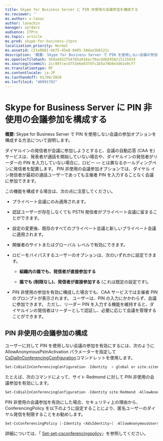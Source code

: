 ```yaml
---
title: Skype for Business Server に PIN 非使用の会議参加を構成する
ms.reviewer: ''
ms.author: v-lanac
author: lanachin
manager: serdars
audience: ITPro
ms.topic: article
ms.prod: skype-for-business-itpro
localization_priority: Normal
ms.assetid: c21e8861-bb75-45e8-8485-38daa3b8121c
description: '概要: Skype for Business Server で PIN を使用しない会議の参加オプションを構成する方法について説明します。'
ms.openlocfilehash: 5b8ad452f54785a916ac70acd468458215135934
ms.sourcegitcommit: 2cc98fcecd753e6e8374fc1b5a78b8e3d61e0cf7
ms.translationtype: MT
ms.contentlocale: ja-JP
ms.lasthandoff: 01/08/2020
ms.locfileid: "40991792"
---
```

# <a name="configure-pin-less-meeting-join-in-skype-for-business-server"></a>Skype for Business Server に PIN 非使用の会議参加を構成する
 
**概要:** Skype for Business Server で PIN を使用しない会議の参加オプションを構成する方法について説明します。
  
ダイヤルインの発信者が会議に参加しようとすると、会議の自動応答 (CAA を) サービスは、発表者が通話を開始していない場合や、ダイヤルインの発信者がリーダーの PIN を入力していない場合に、ロビー &#x2014; とは異なるホールディングペンに発信者を配置します。 PIN 非使用の会議参加オプションでは、ダイヤル イン発信者が最初の通話ユーザーであっても主催者 PIN を入力することなく会議に参加できます。 
  
この機能を構成する場合は、次の点に注意してください。
  
- プライベート会議にのみ適用されます。
    
- 認証ユーザーが存在しなくても PSTN 発信者がプライベート会議に留まることができます。
    
- 設定の変更後、既存のすべてのプライベート会議と新しいプライベート会議に適用されます。
    
- 開催者のサイトまたはグローバル レベルで有効にできます。
    
- ロビーをバイパスするユーザーのオプションは、次のいずれかに設定できます。 
    
  - **組織内の誰でも、発信者が直接参加する**
    
  - **誰でも (制限なし)、発信者が直接参加する** (これは既定の設定です)。
    
- PIN 非使用の参加を有効に構成した場合でも、CAA サービスでは主催者 PIN のプロンプトが表示されます。 ユーザーは、PIN の入力にかかわらず、会議に参加できます。 ただし、リーダー PIN を入力する機能を維持すると、ダイヤルインの発信者はリーダーとして認証し、必要に応じて会議を管理することができます。
    
## <a name="configure-pin-less-meeting-join"></a>PIN 非使用の会議参加の構成

ユーザーに対して PIN を使用しない会議の参加を有効にするには、次のように AllowAnonymousPstnActivation パラメーターを指定して[CsDialInConferencingConfiguration](https://docs.microsoft.com/powershell/module/skype/set-csdialinconferencingconfiguration?view=skype-ps)コマンドレットを使用します。
  
```PowerShell
Set-CsDialInConferencingConfiguration -Identity  < global or site:sitename>  -AllowAnonymousPstnActivation $True
```

たとえば、次のコマンドによって、サイト Redmond に対して PIN 非使用の会議参加を有効にします。
  
```PowerShell
Set-CsDialInConferencingConfiguration -Identity site:Redmond -AllowAnonymousPstnActivation $True
```

PIN 非使用の会議参加を有効にした場合、セキュリティ上の理由から、ConferencingPolicy を以下のように設定することにより、匿名ユーザーのダイヤル発信を制限することをお勧めします。
  
```PowerShell
Set-CsConferencingPolicy [-Identity <XdsIdentity>] -AllowAnonymousUsersToDialOut $False
```

詳細については、「 [Set-set-csconferencingpolicy](https://docs.microsoft.com/powershell/module/skype/set-csconferencingpolicy?view=skype-ps)」を参照してください。
  

